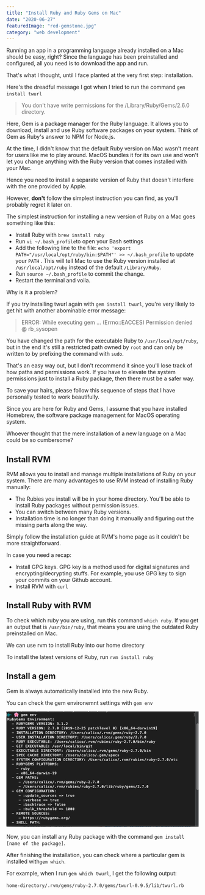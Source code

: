 ```yaml
---
title: "Install Ruby and Ruby Gems on Mac"
date: "2020-06-27"
featuredImage: "red-gemstone.jpg"
category: "web development"
---
```


Running an app in a programming language already installed on a Mac should be easy, right? Since the language has been preinstalled and configured, all you need is to download the app and run.

That's what I thought, until I face planted at the very first step: installation.

Here's the dreadful message I got when I tried to run the command `gem install twurl`

> You don't have write permissions for the /Library/Ruby/Gems/2.6.0 directory.

Here, Gem is a package manager for the Ruby language. It allows you to download, install and use Ruby software packages on your system. Think of Gem as Ruby's answer to NPM for Node.js.

At the time, I didn't know that the default Ruby version on Mac wasn't meant for users like me to play around. MacOS bundles it for its own use and won't let you change anything with the Ruby version that comes installed with your Mac.

Hence you need to install a separate version of Ruby that doesn't interfere with the one provided by Apple.

However, **don't** follow the simplest instruction you can find, as you'll probably regret it later on.

The simplest instruction for installing a new version of Ruby on a Mac goes something like this:

- Install Ruby with `brew install ruby`
- Run `vi ~/.bash_profile`to open your Bash settings
- Add the following line to the file: `echo 'export PATH="/usr/local/opt/ruby/bin:$PATH"' >> ~/.bash_profile` to update your `PATH` . This will tell Mac to use the Ruby version installed at `/usr/local/opt/ruby` instead of the default `/Library/Ruby`.
- Run `source ~/.bash_profile` to commit the change.
- Restart the terminal and voila.

Why is it a problem?

If you try installing twurl again with `gem install twurl`, you're very likely to get hit with another abominable error message:

> ERROR: While executing gem ... (Errno::EACCES) Permission denied @ rb_sysopen

You have changed the path for the executable Ruby to `/usr/local/opt/ruby`, but in the end it's still a restricted path owned by `root` and can only be written to by prefixing the command with `sudo`.

That's an easy way out, but I don't recommend it since you'll lose track of how paths and permissions work. If you have to elevate the system permissions just to install a Ruby package, then there must be a safer way.

To save your hairs, please follow this sequence of steps that I have personally tested to work beautifully.

Since you are here for Ruby and Gems, I assume that you have installed Homebrew, the software package management  for MacOS operating system.

Whoever thought that the mere installation of a new language on a Mac could be so cumbersome?

## Install RVM

RVM allows you to install and manage multiple installations of Ruby on your system. There are many advantages to use RVM instead of installing Ruby manually:

- The Rubies you install will be in your home directory. You'll be able to install Ruby packages without permission issues.
- You can switch between many Ruby versions.
- Installation time is no longer than doing it manually and figuring out the missing parts along the way.

Simply follow the installation guide at RVM's home page as it couldn't be more straightforward.

In case you need a recap:

- Install GPG keys. GPG key is a method used for digital signatures and encrypting/decrypting stuffs. For example, you use GPG key to sign your commits on your Github account.
- Install RVM with `curl`

## Install Ruby with RVM

To check which ruby you are using, run this command `which ruby`. If you get an output that is `/usr/bin/ruby`, that means you are using the outdated Ruby preinstalled on Mac.

 We can use rvm to install Ruby into our home directory

To install the latest versions of Ruby, run `rvm install ruby`

## Install a gem

Gem is always automatically installed into the new Ruby.

You can check the gem environemnt settings with `gem env`

![Check gem environment settings](./gem-env.png)

Now, you can install any Ruby package with the command `gem install [name of the package]`.

After finishing the installation, you can check where a particular gem is installed with`gem which`. 

For example, when I run `gem which twurl`, I get the following output:

`home-directory/.rvm/gems/ruby-2.7.0/gems/twurl-0.9.5/lib/twurl.rb`